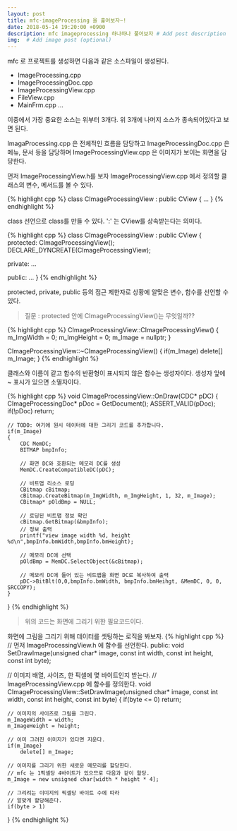 ```yaml
---
layout: post
title: mfc-imageProcessing 을 훑어보자~!
date: 2018-05-14 19:20:00 +0900
description: mfc imageprocessing 하나하나 풀어보자 # Add post description (optional)
img:  # Add image post (optional)
---
```


mfc 로 프로젝트를 생성하면 다음과 같은 소스파일이 생성된다.
* ImageProcessing.cpp
* ImageProcessingDoc.cpp
* ImageProcessingView.cpp
* FileView.cpp
* MainFrm.cpp
...

이중에서 가장 중요한 소스는 위부터 3개다. 위 3개에 나머지 소스가 종속되어있다고 보면 된다.

ImagaProcessing.cpp 은 전체적인 흐름을 담당하고 ImageProcessingDoc.cpp 은 메뉴, 문서 등을 담당하며 ImageProcessingView.cpp 은 이미지가 보이는 화면을 담당한다.


먼저 ImageProcessingView.h를 보자 ImageProcessingView.cpp 에서 정의할 클래스의 변수, 메서드를 볼 수 있다.

{% highlight cpp %}
class CImageProcessingView : public CView
{
    ...
}
{% endhighlight %}

class 선언으로 class를 만들 수 있다. ':' 는 CView를 상속받는다는 의미다.

{% highlight cpp %}
class CImageProcessingView : public CView
{
protected:
    CImageProcessingView();
    DECLARE_DYNCREATE(CImageProcessingView);

private:
    ...

public:
    ...
}
{% endhighlight %}

protected, private, public 등의 접근 제한자로 상황에 알맞은 변수, 함수를 선언할 수 있다.

> 질문 : protected 안에 CImageProcessingView()는 무엇일까??

{% highlight cpp %}
CImageProcessingView::CImageProcessingView()
{
    m_ImgWidth = 0;
    m_ImgHeight = 0;
    m_Image = nullptr;
}

CImageProcessingView::~CImageProcessingView()
{
    if(m_Image)
        delete[] m_Image;
}
{% endhighlight %}

클래스와 이름이 같고 함수의 반환형이 표시되지 않은 함수는 생성자이다.
생성자 앞에 ~ 표시가 있으면 소멸자이다.

{% highlight cpp %}
void CImageProcessingView::OnDraw(CDC* pDC)
{
    CImageProcessingDoc* pDoc = GetDocument();
    ASSERT_VALID(pDoc);
    if(!pDoc)
        return;

    // TODO: 여기에 원시 데이터에 대한 그리기 코드를 추가합니다.
    if(m_Image)
    {
        CDC MemDC;
        BITMAP bmpInfo;

        // 화면 DC와 호환되는 메모리 DC를 생성
        MemDC.CreateCompatibleDC(pDC);

        // 비트맵 리소스 로딩
        CBitmap cBitmap;
        cBitmap.CreateBitmap(m_ImgWidth, m_ImgHeight, 1, 32, m_Image);
        CBitmap* pOldBmp = NULL;

        // 로딩된 비트맵 정보 확인
        cBitmap.GetBitmap(&bmpInfo);
        // 정보 출력
        printf("view image width %d, height %d\n",bmpInfo.bmWidth,bmpInfo.bmHeight);

        // 메모리 DC에 선택
        pOldBmp = MemDC.SelectObject(&cBitmap);

        // 메모리 DC에 들어 있는 비트맵을 화면 DC로 복사하여 출력
        pDC->BitBlt(0,0,bmpInfo.bmWidth, bmpInfo.bmHeihgt, &MemDC, 0, 0, SRCCOPY);
    }
}
{% endhighlight %}

> 위의 코드는 화면에 그리기 위한 필요코드이다.

화면에 그림을 그리기 위해 데이터를 셋팅하는 로직을 봐보자.
{% highlight cpp %}
// 먼저 ImageProcessingView.h 에 함수를 선언한다.
public:
    void SetDrawImage(unsigned char* image, const int width, const int height, const int byte);

// 이미지 배열, 사이즈, 한 픽셀에 몇 바이트인지 받는다.
// ImageProcessingView.cpp 에 함수를 정의한다.
void CImageProcessingView::SetDrawImage(unsigned char* image, const int width, const int height, const int byte)
{
    if(byte <= 0) return;

    // 이미지의 사이즈로 그림을 그린다.
    m_ImageWidth = width;
    m_ImageHeight = height;

    // 이미 그려진 이미지가 있다면 지운다.
    if(m_Image)
        delete[] m_Image;

    // 이미지를 그리기 위한 새로운 메모리를 할당한다.
    // mfc 는 1픽셀당 4바이트가 있으므로 다음과 같이 할당.
    m_Image = new unsigned char[width * height * 4];

    // 그리려는 이미지의 픽셀당 바이트 수에 따라
    // 알맞게 할당해준다.
    if(byte > 1)
}
{% endhighlight %}

